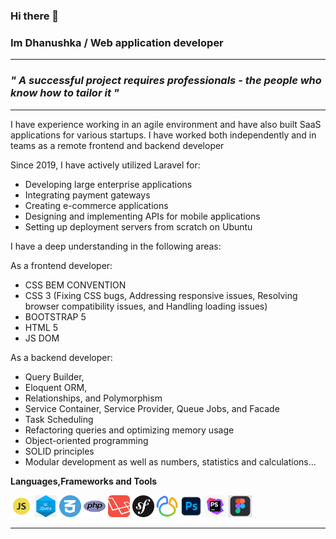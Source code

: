 ### Hi there 👋
### Im Dhanushka /  Web application developer

<hr>

<h3> 
<i>
" A successful project requires professionals - 
the people who know how to tailor it " 
</i> 
</h3>

<hr>

<p>
I have experience working in an agile environment and have also built SaaS applications for various startups. 
I have worked both independently and in teams as a remote frontend and backend developer
</p>



<p> Since 2019, I have actively utilized Laravel for: </p>

<ul>
        <li>Developing large enterprise applications </li>
        <li>Integrating payment gateways</li>
        <li>Creating e-commerce applications</li>
        <li>Designing and implementing APIs for mobile applications</li>
        <li>Setting up deployment servers from scratch on Ubuntu</li>
</ul>


<p> I have a deep understanding in the following areas: </p>

<p> 
        As a frontend developer:
</p>

<ul>
        <li>CSS BEM CONVENTION </li>
        <li>CSS 3 (Fixing CSS bugs, Addressing responsive issues, Resolving browser compatibility issues, and Handling loading issues)</li>
        <li>BOOTSTRAP 5 </li>
        <li>HTML 5</li>
        <li>JS DOM</li>
</ul>

<p> 
      As a backend developer:
</p>

<ul>
        <li>Query Builder,</li>
        <li>Eloquent ORM,</li>
        <li>Relationships, and Polymorphism</li>
        <li>Service Container, Service Provider, Queue Jobs, and Facade</li>
        <li>Task Scheduling</li>
        <li>Refactoring queries and optimizing memory usage</li>
        <li>Object-oriented programming </li>
        <li>SOLID principles </li>
        <li>Modular development as well as numbers, statistics and calculations...</li>
</ul>



**Languages,Frameworks and Tools**

<code><img height="35rem" src="img/js.webp"/></code>
<code><img height="35rem" src="img/jquery.png"/></code>
<code><img height="35rem" src="img/css-3.webp"/></code>
<code><img height="35rem" src="img/php.png"/></code>
<code><img height="35rem" src="img/laravel.webp"/></code>
<code><img height="35rem" src="img/symfony-logo.png"/></code>
<code><img height="35rem" src="img/navicat.jfif"/></code>
<code><img height="35rem" src="img/photoshop.PNG"/></code>
<code><img height="35rem" src="img/phpstorm.jpg"/></code>
<code><img height="35rem" src="img/figma.PNG"/></code>

<hr>


